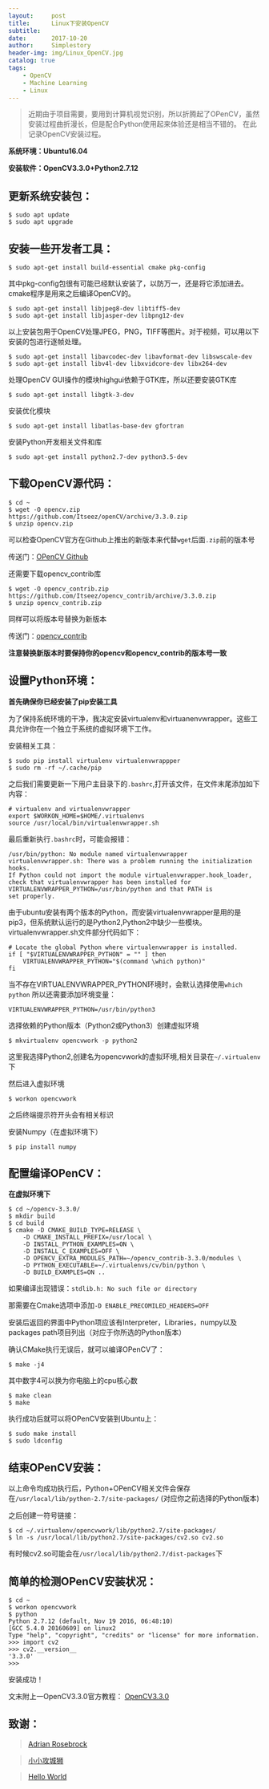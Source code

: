 ```yaml
---
layout:     post
title:      Linux下安装OpenCV
subtitle:   
date:       2017-10-20
author:     Simplestory
header-img: img/Linux_OpenCV.jpg
catalog: true
tags:
    - OpenCV
    - Machine Learning
    - Linux
---
```


>近期由于项目需要，要用到计算机视觉识别，所以折腾起了OPenCV，虽然安装过程曲折漫长，但是配合Python使用起来体验还是相当不错的。
在此记录OpenCV安装过程。

**系统环境：Ubuntu16.04**

**安装软件：OpenCV3.3.0+Python2.7.12**

## 更新系统安装包：

```
$ sudo apt update
$ sudo apt upgrade
```

## 安装一些开发者工具：

```
$ sudo apt-get install build-essential cmake pkg-config
```

其中pkg-config包很有可能已经默认安装了，以防万一，还是将它添加进去。cmake程序是用来之后编译OpenCV的。

```
$ sudo apt-get install libjpeg8-dev libtiff5-dev
$ sudo apt-get install libjasper-dev libpng12-dev
```

以上安装包用于OpenCV处理JPEG，PNG，TIFF等图片。对于视频，可以用以下安装的包进行逐帧处理。

```
$ sudo apt-get install libavcodec-dev libavformat-dev libswscale-dev
$ sudo apt-get install libv4l-dev libxvidcore-dev libx264-dev
```

处理OpenCV GUI操作的模块highgui依赖于GTK库，所以还要安装GTK库

```
$ sudo apt-get install libgtk-3-dev
```

安装优化模块

```
$ sudo apt-get install libatlas-base-dev gfortran
```

安装Python开发相关文件和库

```
$ sudo apt-get install python2.7-dev python3.5-dev
```

## 下载OpenCV源代码：

```
$ cd ~
$ wget -O opencv.zip https://github.com/Itseez/openCV/archive/3.3.0.zip
$ unzip opencv.zip
```

可以检查OpenCV官方在Github上推出的新版本来代替`wget`后面`.zip`前的版本号

传送门：[OPenCV Github](https://github.com/opencv/opencv)

还需要下载opencv_contrib库

```
$ wget -O opencv_contrib.zip https://github.com/Itseez/opencv_contrib/archive/3.3.0.zip
$ unzip opencv_contrib.zip
```

同样可以将版本号替换为新版本

传送门：[opencv_contrib](https://github.com/opencv/opencv_contrib)

**注意替换新版本时要保持你的opencv和opencv_contrib的版本号一致**

## 设置Python环境：

**首先确保你已经安装了pip安装工具**

为了保持系统环境的干净，我决定安装virtualenv和virtuanenvwrapper。这些工具允许你在一个独立于系统的虚拟环境下工作。

安装相关工具：

```
$ sudo pip install virtualenv virtualenvwrappper
$ sudo rm -rf ~/.cache/pip
```

之后我们需要更新一下用户主目录下的`.bashrc`,打开该文件，在文件末尾添加如下内容：

```
# virtualenv and virtualenvwrapper
export $WORKON_HOME=$HOME/.virtualenvs
source /usr/local/bin/virtualenvwrapper.sh
```

最后重新执行`.bashrc`时，可能会报错：

```
/usr/bin/python: No module named virtualenvwrapper  
virtualenvwrapper.sh: There was a problem running the initialization hooks.   
If Python could not import the module virtualenvwrapper.hook_loader, 
check that virtualenvwrapper has been installed for  
VIRTUALENVWRAPPER_PYTHON=/usr/bin/python and that PATH is  
set properly.
```

由于ubuntu安装有两个版本的Python，而安装virtualenvwrapper是用的是pip3，但系统默认运行的是Python2,Python2中缺少一些模块。virtualenvwrapper.sh文件部分代码如下：

```
# Locate the global Python where virtualenvwrapper is installed.  
if [ "$VIRTUALENVWRAPPER_PYTHON" = "" ] then  
    VIRTUALENVWRAPPER_PYTHON="$(command \which python)"  
fi
```

当不存在VIRTUALENVWRAPPER_PYTHON环境时，会默认选择使用`which python`
所以还需要添加环境变量：
```
VIRTUALENVWRAPPER_PYTHON=/usr/bin/python3
```

选择依赖的Python版本（Python2或Python3）创建虚拟环境

```
$ mkvirtualenv opencvwork -p python2
```

这里我选择Python2,创建名为opencvwork的虚拟环境,相关目录在`~/.virtualenv`下

然后进入虚拟环境
```
$ workon opencvwork
```

之后终端提示符开头会有相关标识

安装Numpy（在虚拟环境下）

```
$ pip install numpy
```

## 配置编译OPenCV：

**在虚拟环境下**

```
$ cd ~/opencv-3.3.0/
$ mkdir build
$ cd build
$ cmake -D CMAKE_BUILD_TYPE=RELEASE \
    -D CMAKE_INSTALL_PREFIX=/usr/local \
    -D INSTALL_PYTHON_EXAMPLES=ON \
    -D INSTALL_C_EXAMPLES=OFF \
    -D OPENCV_EXTRA_MODULES_PATH=~/opencv_contrib-3.3.0/modules \
    -D PYTHON_EXECUTABLE=~/.virtualenvs/cv/bin/python \
    -D BUILD_EXAMPLES=ON ..
```

如果编译出现错误：`stdlib.h: No such file or directory`

那需要在Cmake选项中添加`-D ENABLE_PRECOMILED_HEADERS=OFF`

安装后返回的界面中Python项应该有Interpreter，Libraries，numpy以及packages path项目列出（对应于你所选的Python版本）

确认CMake执行无误后，就可以编译OPenCV了：
```
$ make -j4
```

其中数字4可以换为你电脑上的cpu核心数

```
$ make clean
$ make
```

执行成功后就可以将OPenCV安装到Ubuntu上：

```
$ sudo make install
$ sudo ldconfig
```

## 结束OPenCV安装：

以上命令均成功执行后，Python+OPenCV相关文件会保存在`/usr/local/lib/python-2.7/site-packages/`
(对应你之前选择的Python版本)

之后创建一符号链接：
```
$ cd ~/.virtualenv/opencvwork/lib/python2.7/site-packages/
$ ln -s /usr/local/lib/python2.7/site-packages/cv2.so cv2.so
```
有时候cv2.so可能会在`/usr/local/lib/python2.7/dist-packages`下

## 简单的检测OPenCV安装状况：

```
$ cd ~
$ workon opencvwork
$ python
Python 2.7.12 (default, Nov 19 2016, 06:48:10) 
[GCC 5.4.0 20160609] on linux2
Type "help", "copyright", "credits" or "license" for more information.
>>> import cv2
>>> cv2.__version__
'3.3.0'
>>>
```

安装成功！

文末附上一OpenCV3.3.0官方教程：
[OpenCV3.3.0](https://docs.opencv.org/master/d9/df8/tutorial_root.html)

## 致谢：
>[Adrian Rosebrock](https://www.pyimagesearch.com/2016/10/24/ubuntu-16-04-how-to-install-opencv/)

>[小小攻城狮](http://blog.csdn.net/github_33934628/article/details/53122208)

>[Hello World](http://blog.csdn.net/mbl114/article/details/78089741?locationNum=3&fps=1)
